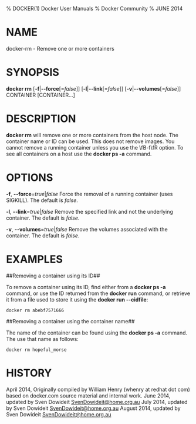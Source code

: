 % DOCKER(1) Docker User Manuals
% Docker Community
% JUNE 2014
# NAME
docker-rm - Remove one or more containers

# SYNOPSIS
**docker rm**
[**-f**|**--force**[=*false*]]
[**-l**|**--link**[=*false*]]
[**-v**|**--volumes**[=*false*]]
CONTAINER [CONTAINER...]

# DESCRIPTION

**docker rm** will remove one or more containers from the host node. The
container name or ID can be used. This does not remove images. You cannot
remove a running container unless you use the \fB-f\fR option. To see all
containers on a host use the **docker ps -a** command.

# OPTIONS
**-f**, **--force**=*true*|*false*
   Force the removal of a running container (uses SIGKILL). The default is *false*.

**-l**, **--link**=*true*|*false*
   Remove the specified link and not the underlying container. The default is *false*.

**-v**, **--volumes**=*true*|*false*
   Remove the volumes associated with the container. The default is *false*.

# EXAMPLES

##Removing a container using its ID##

To remove a container using its ID, find either from a **docker ps -a**
command, or use the ID returned from the **docker run** command, or retrieve
it from a file used to store it using the **docker run --cidfile**:

    docker rm abebf7571666

##Removing a container using the container name##

The name of the container can be found using the **docker ps -a**
command. The use that name as follows:

    docker rm hopeful_morse

# HISTORY
April 2014, Originally compiled by William Henry (whenry at redhat dot com)
based on docker.com source material and internal work.
June 2014, updated by Sven Dowideit <SvenDowideit@home.org.au>
July 2014, updated by Sven Dowideit <SvenDowideit@home.org.au>
August 2014, updated by Sven Dowideit <SvenDowideit@home.org.au>
